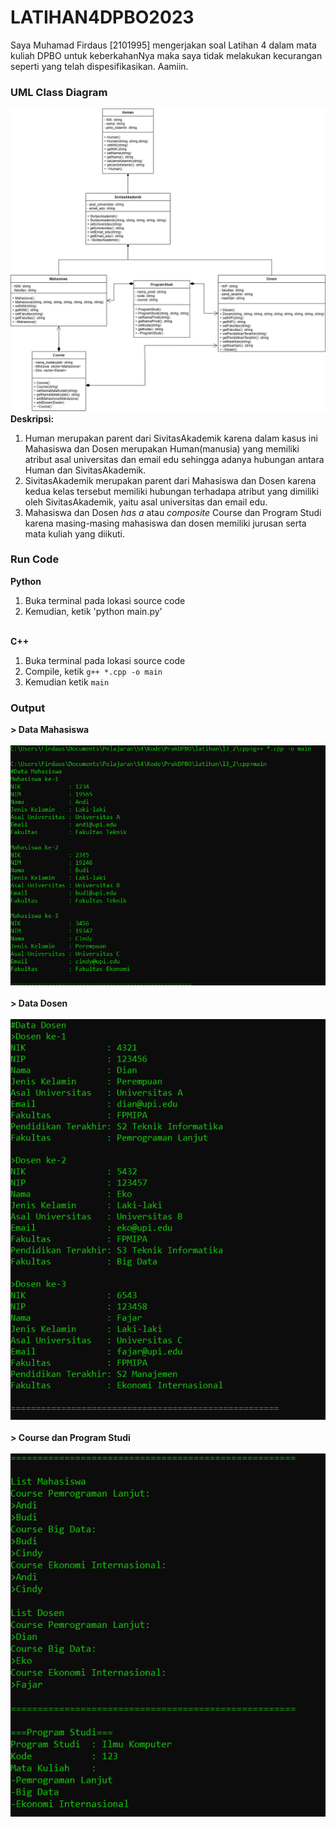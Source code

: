 # LATIHAN4DPBO2023
Saya Muhamad Firdaus [2101995] mengerjakan soal Latihan 4 dalam mata kuliah DPBO untuk keberkahanNya maka 
saya tidak melakukan kecurangan seperti yang telah dispesifikasikan. Aamiin.

### UML Class Diagram
![alt text](https://raw.githubusercontent.com/dauspairet/LATIHAN4DPBO2023/main/UML.png)
<br><b>Deskripsi:</b><br>
1. Human merupakan parent dari SivitasAkademik karena dalam kasus ini Mahasiswa dan Dosen merupakan Human(manusia) yang memiliki atribut asal universitas dan email edu sehingga adanya hubungan antara Human dan SivitasAkademik.
2. SivitasAkademik merupakan parent dari Mahasiswa dan Dosen karena kedua kelas tersebut memiliki hubungan terhadapa atribut yang dimiliki oleh SivitasAkademik, yaitu asal universitas dan email edu.
3. Mahasiswa dan Dosen <i>has a</i> atau <i>composite</i> Course dan Program Studi karena masing-masing mahasiswa dan dosen memiliki jurusan serta mata kuliah yang diikuti.

### Run Code
<b>Python</b><br>
1. Buka terminal pada lokasi source code
2. Kemudian, ketik 'python main.py'

<br><b>C++</b><br>
1. Buka terminal pada lokasi source code
2. Compile, ketik `g++ *.cpp -o main`
3. Kemudian ketik `main`

### Output
<b> > Data Mahasiswa</b><br><br>
![alt text](https://github.com/dauspairet/LATIHAN4DPBO2023/blob/main/cpp/screenshot/cpp1.png)
<br><br><b> > Data Dosen</b><br><br>
![alt text](https://github.com/dauspairet/LATIHAN4DPBO2023/blob/main/cpp/screenshot/cpp2.png)
<br><br><b> > Course dan Program Studi</b><br><br>
![alt text](https://github.com/dauspairet/LATIHAN4DPBO2023/blob/main/cpp/screenshot/cpp3.png)
